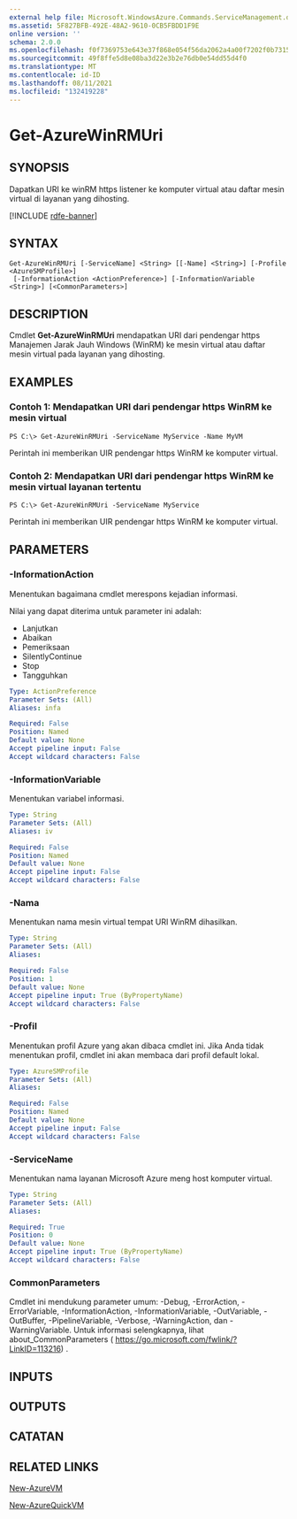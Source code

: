 ```yaml
---
external help file: Microsoft.WindowsAzure.Commands.ServiceManagement.dll-Help.xml
ms.assetid: 5F827BFB-492E-48A2-9610-0CB5FBDD1F9E
online version: ''
schema: 2.0.0
ms.openlocfilehash: f0f7369753e643e37f868e054f56da2062a4a00f7202f0b7315690e0b4106be1
ms.sourcegitcommit: 49f8ffe5d8e08ba3d22e3b2e76db0e54dd55d4f0
ms.translationtype: MT
ms.contentlocale: id-ID
ms.lasthandoff: 08/11/2021
ms.locfileid: "132419228"
---
```

# Get-AzureWinRMUri

## SYNOPSIS
Dapatkan URI ke winRM https listener ke komputer virtual atau daftar mesin virtual di layanan yang dihosting.

[!INCLUDE [rdfe-banner](../../includes/rdfe-banner.md)]

## SYNTAX

```
Get-AzureWinRMUri [-ServiceName] <String> [[-Name] <String>] [-Profile <AzureSMProfile>]
 [-InformationAction <ActionPreference>] [-InformationVariable <String>] [<CommonParameters>]
```

## DESCRIPTION
Cmdlet **Get-AzureWinRMUri** mendapatkan URI dari pendengar https Manajemen Jarak Jauh Windows (WinRM) ke mesin virtual atau daftar mesin virtual pada layanan yang dihosting.

## EXAMPLES

### Contoh 1: Mendapatkan URI dari pendengar https WinRM ke mesin virtual
```
PS C:\> Get-AzureWinRMUri -ServiceName MyService -Name MyVM
```

Perintah ini memberikan UIR pendengar https WinRM ke komputer virtual.

### Contoh 2: Mendapatkan URI dari pendengar https WinRM ke mesin virtual layanan tertentu
```
PS C:\> Get-AzureWinRMUri -ServiceName MyService
```

Perintah ini memberikan UIR pendengar https WinRM ke komputer virtual.

## PARAMETERS

### -InformationAction
Menentukan bagaimana cmdlet merespons kejadian informasi.

Nilai yang dapat diterima untuk parameter ini adalah:

- Lanjutkan
- Abaikan
- Pemeriksaan
- SilentlyContinue
- Stop
- Tangguhkan

```yaml
Type: ActionPreference
Parameter Sets: (All)
Aliases: infa

Required: False
Position: Named
Default value: None
Accept pipeline input: False
Accept wildcard characters: False
```

### -InformationVariable
Menentukan variabel informasi.

```yaml
Type: String
Parameter Sets: (All)
Aliases: iv

Required: False
Position: Named
Default value: None
Accept pipeline input: False
Accept wildcard characters: False
```

### -Nama
Menentukan nama mesin virtual tempat URI WinRM dihasilkan.

```yaml
Type: String
Parameter Sets: (All)
Aliases: 

Required: False
Position: 1
Default value: None
Accept pipeline input: True (ByPropertyName)
Accept wildcard characters: False
```

### -Profil
Menentukan profil Azure yang akan dibaca cmdlet ini.
Jika Anda tidak menentukan profil, cmdlet ini akan membaca dari profil default lokal.

```yaml
Type: AzureSMProfile
Parameter Sets: (All)
Aliases: 

Required: False
Position: Named
Default value: None
Accept pipeline input: False
Accept wildcard characters: False
```

### -ServiceName
Menentukan nama layanan Microsoft Azure meng host komputer virtual.

```yaml
Type: String
Parameter Sets: (All)
Aliases: 

Required: True
Position: 0
Default value: None
Accept pipeline input: True (ByPropertyName)
Accept wildcard characters: False
```

### CommonParameters
Cmdlet ini mendukung parameter umum: -Debug, -ErrorAction, -ErrorVariable, -InformationAction, -InformationVariable, -OutVariable, -OutBuffer, -PipelineVariable, -Verbose, -WarningAction, dan -WarningVariable. Untuk informasi selengkapnya, lihat about_CommonParameters ( https://go.microsoft.com/fwlink/?LinkID=113216) .

## INPUTS

## OUTPUTS

## CATATAN

## RELATED LINKS

[New-AzureVM](./New-AzureVM.md)

[New-AzureQuickVM](./New-AzureQuickVM.md)


